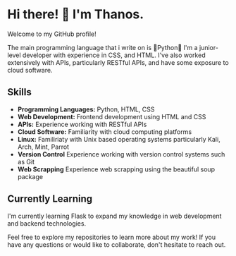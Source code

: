 # Hi there! 👋 I'm Thanos.

Welcome to my GitHub profile!

The main programming language that i write on is 🐍Python🐍
I'm a junior-level developer with experience in CSS, and HTML. I've also worked extensively with APIs, particularly RESTful APIs, and have some exposure to cloud software.

## Skills

- **Programming Languages:** Python, HTML, CSS
- **Web Development:** Frontend development using HTML and CSS
- **APIs:** Experience working with RESTful APIs
- **Cloud Software:** Familiarity with cloud computing platforms
- **Linux:** Familiriaty with Unix based operating systems particularly Kali, Arch, Mint, Parrot
- **Version Control** Experience working with version control systems such as Git
- **Web Scrapping** Experience web scrapping using the beautiful soup package

## Currently Learning

I'm currently learning Flask to expand my knowledge in web development and backend technologies.

Feel free to explore my repositories to learn more about my work! If you have any questions or would like to collaborate, don't hesitate to reach out.
